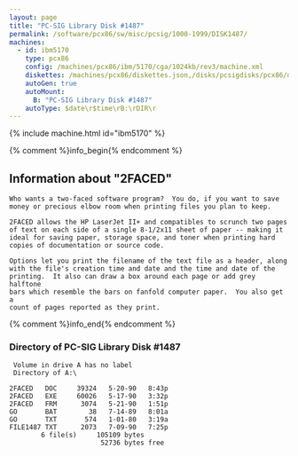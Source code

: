 ```yaml
---
layout: page
title: "PC-SIG Library Disk #1487"
permalink: /software/pcx86/sw/misc/pcsig/1000-1999/DISK1487/
machines:
  - id: ibm5170
    type: pcx86
    config: /machines/pcx86/ibm/5170/cga/1024kb/rev3/machine.xml
    diskettes: /machines/pcx86/diskettes.json,/disks/pcsigdisks/pcx86/diskettes.json
    autoGen: true
    autoMount:
      B: "PC-SIG Library Disk #1487"
    autoType: $date\r$time\rB:\rDIR\r
---
```


{% include machine.html id="ibm5170" %}

{% comment %}info_begin{% endcomment %}

## Information about "2FACED"

    Who wants a two-faced software program?  You do, if you want to save
    money or precious elbow room when printing files you plan to keep.
    
    2FACED allows the HP LaserJet II+ and compatibles to scrunch two pages
    of text on each side of a single 8-1/2x11 sheet of paper -- making it
    ideal for saving paper, storage space, and toner when printing hard
    copies of documentation or source code.
    
    Options let you print the filename of the text file as a header, along
    with the file's creation time and date and the time and date of the
    printing.  It also can draw a box around each page or add grey halftone
    bars which resemble the bars on fanfold computer paper.  You also get a
    count of pages reported as they print.
{% comment %}info_end{% endcomment %}


### Directory of PC-SIG Library Disk #1487

     Volume in drive A has no label
     Directory of A:\

    2FACED   DOC     39324   5-20-90   8:43p
    2FACED   EXE     60026   5-17-90   3:32p
    2FACED   FRM      3074   5-21-90   1:51p
    GO       BAT        38   7-14-89   8:01a
    GO       TXT       574   1-01-80   3:19a
    FILE1487 TXT      2073   7-09-90   7:25p
            6 file(s)     105109 bytes
                           52736 bytes free
